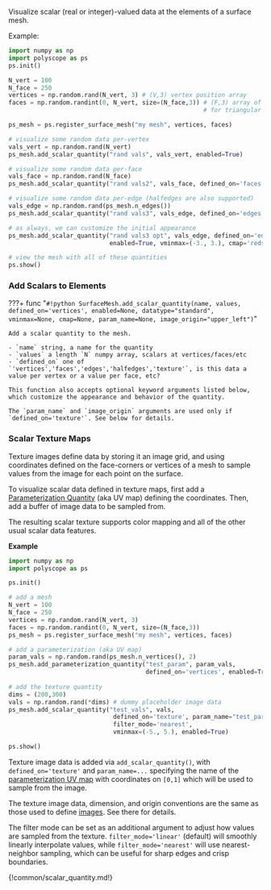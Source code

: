 Visualize scalar (real or integer)-valued data at the elements of a surface mesh.


Example:
```python
import numpy as np
import polyscope as ps
ps.init()

N_vert = 100
N_face = 250
vertices = np.random.rand(N_vert, 3) # (V,3) vertex position array
faces = np.random.randint(0, N_vert, size=(N_face,3)) # (F,3) array of indices 
                                                      # for triangular faces

ps_mesh = ps.register_surface_mesh("my mesh", vertices, faces)

# visualize some random data per-vertex
vals_vert = np.random.rand(N_vert)
ps_mesh.add_scalar_quantity("rand vals", vals_vert, enabled=True)

# visualize some random data per-face
vals_face = np.random.rand(N_face)
ps_mesh.add_scalar_quantity("rand vals2", vals_face, defined_on='faces')

# visualize some random data per-edge (halfedges are also supported)
vals_edge = np.random.rand(ps_mesh.n_edges())
ps_mesh.add_scalar_quantity("rand vals3", vals_edge, defined_on='edges')

# as always, we can customize the initial appearance
ps_mesh.add_scalar_quantity("rand vals3 opt", vals_edge, defined_on='edges', 
                            enabled=True, vminmax=(-3., 3.), cmap='reds')

# view the mesh with all of these quantities
ps.show() 
```

### Add Scalars to Elements

???+ func "`#!python SurfaceMesh.add_scalar_quantity(name, values, defined_on='vertices', enabled=None, datatype="standard", vminmax=None, cmap=None, param_name=None, image_origin="upper_left")`"

    Add a scalar quantity to the mesh.

    - `name` string, a name for the quantity
    - `values` a length `N` numpy array, scalars at vertices/faces/etc
    - `defined_on` one of `'vertices','faces','edges','halfedges','texture'`, is this data a value per vertex or a value per face, etc?
    
    This function also accepts optional keyword arguments listed below, which customize the appearance and behavior of the quantity.

    The `param_name` and `image_origin` arguments are used only if `defined_on='texture'`. See below for details.


### Scalar Texture Maps

Texture images define data by storing it an image grid, and using coordinates defined on the face-corners or vertices of a mesh to sample values from the image for each point on the surface.

To visualize scalar data defined in texture maps, first add a [Parameterization Quantity]([[url.prefix]]/structures/surface_mesh/parameterization_quantities/) (aka UV map) defining the coordinates. Then, add a buffer of image data to be sampled from.

The resulting scalar texture supports color mapping and all of the other usual scalar data features.

**Example**
```python
import numpy as np
import polyscope as ps

ps.init()

# add a mesh
N_vert = 100
N_face = 250
vertices = np.random.rand(N_vert, 3)
faces = np.random.randint(0, N_vert, size=(N_face,3))
ps_mesh = ps.register_surface_mesh("my mesh", vertices, faces)

# add a parameterization (aka UV map)
param_vals = np.random.rand(ps_mesh.n_vertices(), 2)
ps_mesh.add_parameterization_quantity("test_param", param_vals, 
                                      defined_on='vertices', enabled=True)
           
# add the texture quantity
dims = (200,300)
vals = np.random.rand(*dims) # dummy placeholder image data
ps_mesh.add_scalar_quantity("test_vals", vals, 
                             defined_on='texture', param_name="test_param", 
                             filter_mode='nearest',
                             vminmax=(-5., 5.), enabled=True)

ps.show()
```

Texture image data is added via `add_scalar_quantity()`, with `defined_on='texture'` and `param_name=...` specifying the name of the [parameterization UV map]([[url.prefix]]/structures/surface_mesh/parameterization_quantities/) with coordinates on `[0,1]` which will be used to sample from the image.
    
The texture image data, dimension, and origin conventions are the same as those used to define [images]([[url.prefix]]/structures/floating_quantities/images/). See there for details.

The filter mode can be set as an additional argument to adjust how values are sampled from the texture. `filter_mode='linear'` (default) will smoothly linearly interpolate values, while `filter_mode='nearest'` will use nearest-neighbor sampling, which can be useful for sharp edges and crisp boundaries.

{!common/scalar_quantity.md!}
